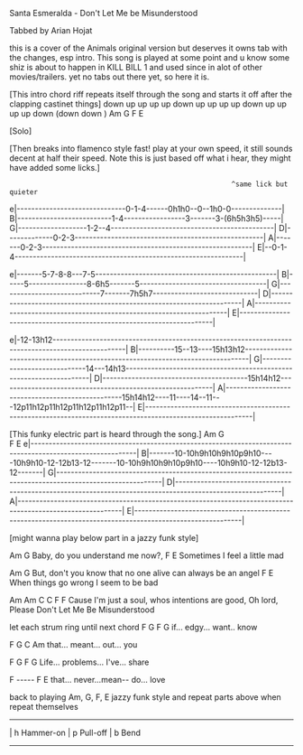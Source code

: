 Santa Esmeralda - Don't Let Me be Misunderstood

Tabbed by Arian Hojat

this is a cover of the Animals original version but deserves it owns tab with the changes, esp intro.
This song is played at some point and u know some shiz is about to happen in KILL BILL 
1 and used since in alot of other movies/trailers. yet no tabs out there yet, so here it is.

[This intro chord riff repeats itself through the song and starts it off after the clapping castinet things]
down up up up up   down up up up up     down up up up up     down (down down )
Am                 G                    F                    E


[Solo]

[Then breaks into flamenco style fast! play at your own speed, it still sounds decent 
at half their speed. Note this is just based off what i hear, they might have added some 
licks.]

                                                           ^same lick but quieter
e|------------------------------0-1-4------0h1h0--0--1h0-0--------------|
B|--------------------------1-4-----------------3-------3-(6h5h3h5)-----|
G|-------------------1-2--4---------------------------------------------|
D|-------------0-2-3----------------------------------------------------|
A|-------0-2-3----------------------------------------------------------|
E|--0-1-4---------------------------------------------------------------|


e|-------5-7-8-8---7-5--------------------------------------------------|
B|-----5----------------8-6h5-------5-----------------------------------|
G|----------------------------7-------7h5h7-----------------------------|
D|----------------------------------------------------------------------|
A|----------------------------------------------------------------------|
E|----------------------------------------------------------------------|


e|-12-13h12--------------------------------------------------------------------------------------------------|
B|----------15--13----15h13h12-------------------------------------------------------------------------------|
G|-----------------------------14---14h13--------------------------------------------------------------------|
D|----------------------------------------15h14h12-----------------------------------------------------------|
A|-------------------------------------------------15h14h12----11----14--11---12p11h12p11h12p11h12p11h12p11--|
E|-----------------------------------------------------------------------------------------------------------|

 [This funky electric part is heard through the song.]
           Am                                    G                                        
                                                 F     E
e|-----------------------------------------------------------------------------------------------------------|
B|-------10-10h9h10h9h10p9h10----10h9h10-12-12b13-12-------10-10h9h10h9h10p9h10----10h9h10-12-12b13-12-------|
G|-----------------------------------------------------------------------------------------------------------|
D|-----------------------------------------------------------------------------------------------------------|
A|-----------------------------------------------------------------------------------------------------------|
E|-----------------------------------------------------------------------------------------------------------|


[might wanna play below part in a jazzy funk style]

Am           G
Baby, do you understand me now?,
F                  E
Sometimes I feel a little mad

Am                                        G
But, don't you know that no one alive can always be an angel
F                      E
When things go wrong I seem to be bad

Am               Am        C               C    F       F
Cause I'm just a soul, whos intentions are good, Oh lord, Please Don't Let Me Be Misunderstood


let each strum ring until next chord
F        G         F        G
if...    edgy... want..   know


F        G         C        Am
that...  meant...  out...  you

F        G         F        G
Life...  problems... I've...   share


F  ----- F       E
that...  never...mean--  do...    love

back to playing Am, G, F, E jazzy funk style
and repeat parts above when repeat themselves



************************************

| h  Hammer-on
| p  Pull-off
| b  Bend

************************************
